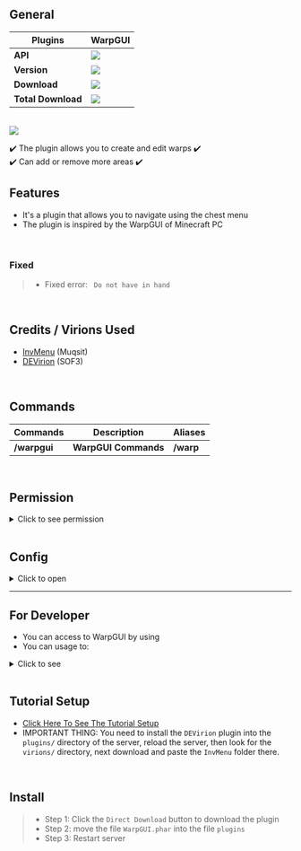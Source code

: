 ## General

| **Plugins** | **WarpGUI** |
| --- | --- |
| **API** | **<a href="https://poggit.pmmp.io/p/WarpGUI"><img src="https://poggit.pmmp.io/shield.api/WarpGUI"></a>** |
| **Version** | **<a href="https://poggit.pmmp.io/p/WarpGUI"><img src="https://poggit.pmmp.io/shield.state/WarpGUI"></a>** |
| **Download** | **<a href="https://poggit.pmmp.io/p/WarpGUI"><img src="https://poggit.pmmp.io/shield.dl/WarpGUI"></a>** |
| **Total Download** | **<a href="https://poggit.pmmp.io/p/WarpGUI"><img src="https://poggit.pmmp.io/shield.dl.total/WarpGUI"></a>** |
<br>



<img src="https://github.com/Clickedtran/WarpGUI-PM4/blob/Master/icon.gif">

<br>

✔️ The plugin allows you to create and edit warps ✔️
<br>
✔️ Can add or remove more areas ✔️
<br>

## Features
- It's a plugin that allows you to navigate using the chest menu
- The plugin is inspired by the WarpGUI of Minecraft PC

<br>
<h3>Fixed</h3>

>- Fixed error: ` Do not have in hand`
<br>

## Credits / Virions Used
- [InvMenu](https://github.com/Muqsit/InvMenu) (Muqsit)
- [DEVirion](https://github.com/poggit/devirion) (SOF3)

<br>

## Commands
| **Commands** | **Description** | **Aliases** |
| --- | --- | --- |
| **/warpgui** | **WarpGUI Commands** | **/warp** |

<br>

## Permission

<details> 
  <summary>Click to see permission</summary>

- use permission `warpgui.command` to use command /warpgui
- use permission `warpgui.command.help` to use command /warpgui help
- use permission `warpgui.command.create` to use command /warpgui create
- use permission `warpgui.command.remove` to use command /warpgui remove
- use permission `warpgui.command.edit` to use command /warpgui edit

</details>

<br>

## Config

<details>
  <summary>Click to open</summary>

```yaml
---
# WarpGUI config.yml
#    
#    ░██╗░░░░░░░██╗░█████╗░██████╗░██████╗░░██████╗░██╗░░░██╗██╗
#    ░██║░░██╗░░██║██╔══██╗██╔══██╗██╔══██╗██╔════╝░██║░░░██║██║
#    ░╚██╗████╗██╔╝███████║██████╔╝██████╔╝██║░░██╗░██║░░░██║██║
#    ░░████╔═████║░██╔══██║██╔══██╗██╔═══╝░██║░░╚██╗██║░░░██║██║
#    ░░╚██╔╝░╚██╔╝░██║░░██║██║░░██║██║░░░░░╚██████╔╝╚██████╔╝██║
#    ░░░╚═╝░░░╚═╝░░╚═╝░░╚═╝╚═╝░░╚═╝╚═╝░░░░░░╚═════╝░░╚═════╝░╚═╝
#
# Message Teleport To Warp
# Use {warp} to get warp name
msg-teleport: "§aSuccessfully teleport to warp§6 {warp}"

# Menu WarpGUI Name
menu-name: "WarpGUI"
...
```
</details>

---
## For Developer
- You can access to WarpGUI by using 
- You can usage to:
<details>
  <summary>Click to see</summary>

>- Create Warp Usage:

```php
$warpname = "Warp1";
WarpGUI::getInstance()->addWarp($warpname);
```

>- Remove Warp Usage:

```php
$warpname = "Warp1";
WarpGUI::getInstance()->removeWarp($warpname);
```

</details>

<br>

## Tutorial Setup
- [Click Here To See The Tutorial Setup](https://www.youtube.com/watch?v=KRF0pttAR04)
- IMPORTANT THING: You need to install the `DEVirion` plugin into the `plugins/` directory of the server, reload the server, then look for the `virions/` directory, next download and paste the `InvMenu` folder there.

<br>

## Install
>- Step 1: Click the `Direct Download` button to download the plugin
>- Step 2: move the file `WarpGUI.phar` into the file `plugins`
>- Step 3: Restart server

<br>
